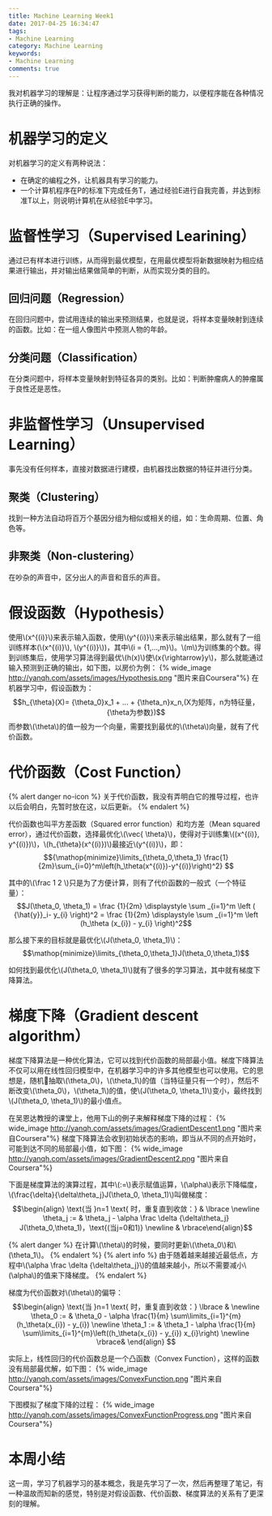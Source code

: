```yaml
---
title: Machine Learning Week1
date: 2017-04-25 16:34:47
tags: 
- Machine Learning
category: Machine Learning
keywords:
- Machine Learning
comments: true
---
```


我对机器学习的理解是：让程序通过学习获得判断的能力，以便程序能在各种情况执行正确的操作。

<!-- more -->

<!-- toc -->

<script type="text/javascript" src="http://cdn.mathjax.org/mathjax/latest/MathJax.js?config=default"></script>

# 机器学习的定义
对机器学习的定义有两种说法：
- 在确定的编程之外，让机器具有学习的能力。
- 一个计算机程序在P的标准下完成任务T，通过经验E进行自我完善，并达到标准T以上，则说明计算机在从经验E中学习。

# 监督性学习（Supervised Learining）

通过已有样本进行训练，从而得到最优模型，在用最优模型将新数据映射为相应结果进行输出，并对输出结果做简单的判断，从而实现分类的目的。

## 回归问题（Regression）

在回归问题中，尝试用连续的输出来预测结果，也就是说，将样本变量映射到连续的函数。比如：在一组人像图片中预测人物的年龄。

## 分类问题（Classification）

在分类问题中，将样本变量映射到特征各异的类别。比如：判断肿瘤病人的肿瘤属于良性还是恶性。

# 非监督性学习（Unsupervised Learning）

事先没有任何样本，直接对数据进行建模，由机器找出数据的特征并进行分类。

## 聚类（Clustering）
找到一种方法自动将百万个基因分组为相似或相关的组，如：生命周期、位置、角色等。

## 非聚类（Non-clustering）
在吵杂的声音中，区分出人的声音和音乐的声音。

# 假设函数（Hypothesis）
使用\\(x^{(i)}\\)来表示输入函数，使用\\(y^{(i)}\\)来表示输出结果，那么就有了一组训练样本(\\(x^{(i)}\\), \\(y^{(i)}\\))，其中\\(i = {1,...,m}\\)。\\(m\\)为训练集的个数。得到训练集后，使用学习算法得到最优\\(h(x)\\)使\\(x{\rightarrow}y\\)，那么就能通过输入预测到正确的输出，如下图，以房价为例：
{% wide_image http://yanqh.com/assets/images/Hypothesis.png "图片来自Coursera"%}
在机器学习中，假设函数为：$$h_{\theta}(X)= {\theta_0}x_1 + ... + {\theta_n}x_n,(X为矩阵，n为特征量，{\theta为参数})$$ 
而参数\\(\theta\\)的值一般为一个向量，需要找到最优的\\(\theta\\)向量，就有了代价函数。

# 代价函数（Cost Function）

{% alert danger no-icon %}
关于代价函数，我没有弄明白它的推导过程，也许以后会明白，先暂时放在这，以后更新。
{% endalert %}

代价函数也叫平方差函数（Squared error function）和均方差（Mean squared error），通过代价函数，选择最优化\\(\vec{ \theta}\\)，使得对于训练集\\((x^{(i)}, y^{(i)})\\)，\\(h_{\theta}(x^{(i)})\\)最接近\\(y^{(i)}\\)，即：$${\mathop{minimize}\limits_{\theta_0,\theta_1} \frac{1}{2m}\sum_{i=0}^m\left(h_\theta(x^{(i)})-y^{(i)}\right)^2}
$$

其中的\\(\frac 1 2 \\)只是为了方便计算，则有了代价函数的一般式（一个特征量）：
$$J(\theta_0, \theta_1) = \frac {1}{2m} \displaystyle \sum _{i=1}^m \left ( {\hat{y}}_i- y_{i} \right)^2 = \frac {1}{2m} \displaystyle \sum _{i=1}^m \left (h_\theta (x_{i}) - y_{i} \right)^2$$

那么接下来的目标就是最优化\\(J(\theta_0, \theta_1)\\)：$$\mathop{minimize}\limits_{\theta_0,\theta_1}J(\theta_0,\theta_1)$$

如何找到最优化\\(J(\theta_0, \theta_1)\\)就有了很多的学习算法，其中就有梯度下降算法。

# 梯度下降（Gradient descent algorithm）

梯度下降算法是一种优化算法，它可以找到代价函数的局部最小值。梯度下降算法不仅可以用在线性回归模型中，在机器学习中的许多其他模型也可以使用。它的思想是，随机抽取\\(\theta_0\\)，\\(\theta_1\\)的值（当特征量只有一个时），然后不断改变\\(\theta_0\\)，\\(\theta_1\\)的值，使\\(J(\theta_0, \theta_1)\\)变小，最终找到\\(J(\theta_0, \theta_1)\\)的最小值点。

在吴恩达教授的课堂上，他用下山的例子来解释梯度下降的过程：
{% wide_image http://yanqh.com/assets/images/GradientDescent1.png "图片来自Coursera"%}
梯度下降算法会收到初始状态的影响，即当从不同的点开始时，可能到达不同的局部最小值，如下图：
{% wide_image http://yanqh.com/assets/images/GradientDescent2.png "图片来自Coursera"%}

下面是梯度算法的演算过程，其中\\(:=\\)表示赋值运算，\\(\alpha\\)表示下降幅度，\\(\frac{\delta}{\delta\theta_j}J(\theta_0, \theta_1)\\)叫做梯度：$$\begin{align}  \text{当 }n=1 \text{ 时，重复直到收敛：} & \lbrace \newline \theta_j := & \theta_j - \alpha \frac \delta {\delta\theta_j} J(\theta_0,\theta_1)，\text{(当j=0和1)}  \newline & \rbrace\end{align}$$

{% alert danger %}
在计算\\(\theta\\)的时候，要同时更新\\(\theta_0\\)和\\(\theta_1\\)。
{% endalert %}
{% alert info %}
由于随着越来越接近最低点，方程中\\(\alpha \frac \delta {\delta\theta_j}\\)的值越来越小，所以不需要减小\\(\alpha\\)的值来下降梯度。
{% endalert %}

梯度为代价函数对\\(\theta\\)的偏导：
$$\begin{align} \text{当 }n=1 \text{ 时，重复直到收敛：} \lbrace & \newline \theta_0 := & \theta_0 - \alpha \frac{1}{m} \sum\limits_{i=1}^{m}(h_\theta(x_{i}) - y_{i}) \newline \theta_1 := & \theta_1 - \alpha \frac{1}{m} \sum\limits_{i=1}^{m}\left((h_\theta(x_{i}) - y_{i}) x_{i}\right) \newline \rbrace& \end{align}
$$

实际上，线性回归的代价函数总是一个凸函数（Convex Function），这样的函数没有局部最优解，如下图：
{% wide_image http://yanqh.com/assets/images/ConvexFunction.png "图片来自Coursera"%}

下图模拟了梯度下降的过程：
{% wide_image http://yanqh.com/assets/images/ConvexFunctionProgress.png "图片来自Coursera"%}

# 本周小结
这一周，学习了机器学习的基本概念，我是先学习了一次，然后再整理了笔记，有一种温故而知新的感觉，特别是对假设函数、代价函数、梯度算法的关系有了更深刻的理解。


